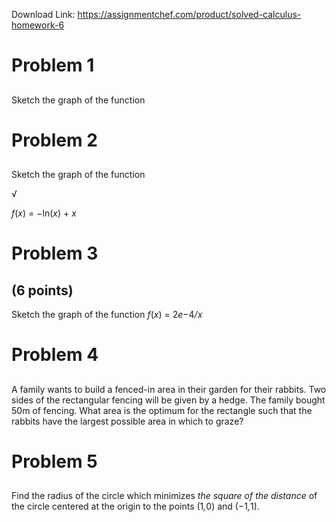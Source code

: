 Download Link: https://assignmentchef.com/product/solved-calculus-homework-6
<br>
<h1>Problem 1</h1>

<h2></h2>

Sketch the graph of the function

<h1>Problem 2</h1>

<h2></h2>

Sketch the graph of the function

√

<em>f</em>(<em>x</em>) = −ln(<em>x</em>) +             <em>x</em>

<h1>Problem 3</h1>

<h2>(6 points)</h2>

Sketch the graph of the function <em>f</em>(<em>x</em>) = 2<em>e</em>−4<em>/x</em>

<h1>Problem 4</h1>

<h2></h2>

A family wants to build a fenced-in area in their garden for their rabbits. Two sides of the rectangular fencing will be given by a hedge. The family bought 50m of fencing. What area is the optimum for the rectangle such that the rabbits have the largest possible area in which to graze?

<h1>Problem 5</h1>

<h2></h2>

Find the radius of the circle which minimizes <em>the square of the distance </em>of the circle centered at the origin to the points (1<em>,</em>0) and (−1<em>,</em>1).